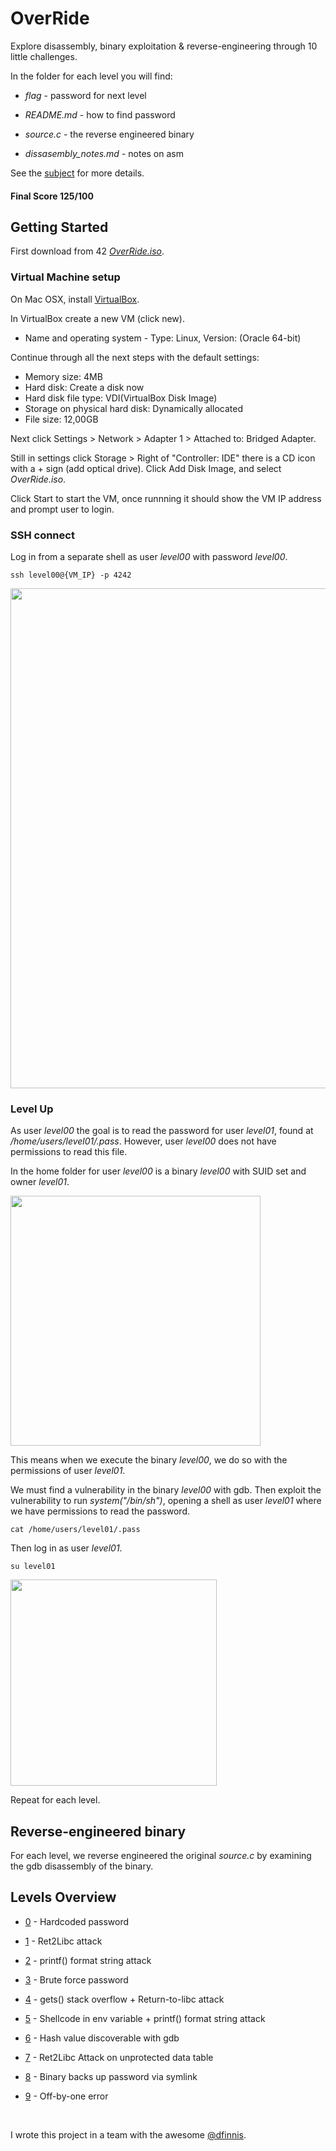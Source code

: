 # OverRide

Explore disassembly, binary exploitation & reverse-engineering through 10 little challenges.

In the folder for each level you will find:

* *flag* - password for next level

* *README.md* - how to find password

* *source.c* - the reverse engineered binary

* *dissasembly_notes.md* - notes on asm 

See the [subject](https://github.com/anyashuka/Override/blob/main/subject.pdf) for more details.


#### Final Score 125/100


## Getting Started

First download from 42 [*OverRide.iso*](https://projects.intra.42.fr/uploads/document/document/2096/OverRide.iso).

### Virtual Machine setup

On Mac OSX, install [VirtualBox](https://www.virtualbox.org/).

In VirtualBox create a new VM (click new).

* Name and operating system - Type: Linux, Version: (Oracle 64-bit)

Continue through all the next steps with the default settings:

* Memory size: 4MB
* Hard disk: Create a disk now
* Hard disk file type: VDI(VirtualBox Disk Image)
* Storage on physical hard disk: Dynamically allocated
* File size: 12,00GB

Next click Settings > Network > Adapter 1 > Attached to: Bridged Adapter.

Still in settings click Storage > Right of "Controller: IDE" there is a CD icon with a + sign (add optical drive).
Click Add Disk Image, and select *OverRide.iso*.

Click Start to start the VM, once runnning it should show the VM IP address and prompt user to login.

### SSH connect

Log in from a separate shell as user *level00* with password *level00*.

```ssh level00@{VM_IP} -p 4242```

<img src="https://github.com/anyashuka/Override/blob/main/img/ssh.png" width="800">

### Level Up

As user *level00* the goal is to read the password for user *level01*, found at */home/users/level01/.pass*. However, user *level00* does not have permissions to read this file.

In the home folder for user *level00* is a binary *level00* with SUID set and owner *level01*.

<img src="https://github.com/anyashuka/Override/blob/main/img/suid.png" width="400">

This means when we execute the binary *level00*, we do so with the permissions of user *level01*.

We must find a vulnerability in the binary *level00* with gdb. Then exploit the vulnerability to run *system("/bin/sh")*, opening a shell as user *level01* where we have permissions to read the password.

```cat /home/users/level01/.pass```

Then log in as user *level01*.

```su level01```

<img src="https://github.com/anyashuka/Override/blob/main/img/su.png" width="330">

Repeat for each level.


## Reverse-engineered binary

For each level, we reverse engineered the original *source.c* by examining the gdb disassembly of the binary.


## Levels Overview

* [0](https://github.com/anyashuka/Override/tree/main/level00) - Hardcoded password

* [1](https://github.com/anyashuka/Override/tree/main/level01) - Ret2Libc attack

* [2](https://github.com/anyashuka/Override/tree/main/level02) - printf() format string attack

* [3](https://github.com/anyashuka/Override/tree/main/level03) - Brute force password

* [4](https://github.com/anyashuka/Override/tree/main/level04) - gets() stack overflow + Return-to-libc attack

* [5](https://github.com/anyashuka/Override/tree/main/level05) - Shellcode in env variable + printf() format string attack

* [6](https://github.com/anyashuka/Override/tree/main/level06) - Hash value discoverable with gdb

* [7](https://github.com/anyashuka/Override/tree/main/level07) - Ret2Libc Attack on unprotected data table

* [8](https://github.com/anyashuka/Override/tree/main/level08) - Binary backs up password via symlink

* [9](https://github.com/anyashuka/Override/tree/main/level09) - Off-by-one error
<br />

I wrote this project in a team with the awesome [@dfinnis](https://github.com/dfinnis).
